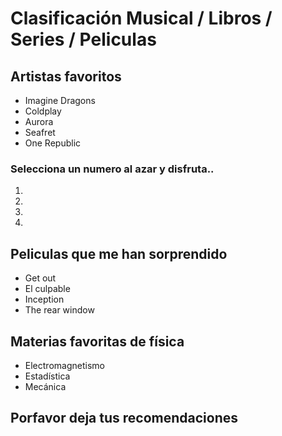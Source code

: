 # Clasificación Musical / Libros / Series / Peliculas

## Artistas favoritos 
- Imagine Dragons
- Coldplay
- Aurora
- Seafret
- One Republic

### Selecciona un numero al azar y disfruta..

1. [ ](https://youtu.be/WI0Ls4EC_E0?si=j8cZLtAla9Sc-B4w)
2. [ ](https://youtu.be/Y1YTg6SEed8?si=pdLXQhZ7u9T6dISF)
3. [ ](https://youtu.be/1Hqjaqi8xGs?si=gL48uVG9Hh83UGVj)
4. [ ](https://youtu.be/Y56lpXvXbs0?si=HWhbI_VZg-w9sVbB)

## Peliculas que me han sorprendido

- Get out
- El culpable
- Inception
- The rear window

## Materias favoritas de física

- Electromagnetismo
- Estadística
- Mecánica

## Porfavor deja tus recomendaciones

